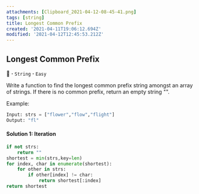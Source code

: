 ```yaml
---
attachments: [Clipboard_2021-04-12-08-45-41.png]
tags: [string]
title: Longest Common Prefix
created: '2021-04-11T19:06:12.694Z'
modified: '2021-04-12T12:45:53.212Z'
---
```


## Longest Common Prefix
:dragon_face: **·** `String` **·** `Easy`

Write a function to find the longest common prefix string amongst an array of strings. If there is no common prefix, return an empty string "".

Example:
```python
Input: strs = ["flower","flow","flight"]
Output: "fl"
```
#### Solution 1: Iteration
```python
if not strs:
    return ""    
shortest = min(strs,key=len)
for index, char in enumerate(shortest):
    for other in strs:
        if other[index] != char:
            return shortest[:index]
return shortest 
```

